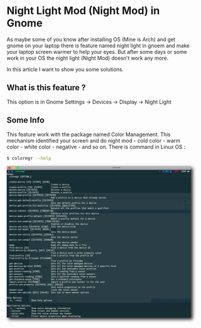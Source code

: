 # Night Light Mod (Night Mod) in Gnome

As maybe some of you know after installing OS (Mine is Arch) and get gnome on your laptop there is feature named night light in gnoem and make your laptop screen warmer to help your eyes.
But after some days or some work in your OS the night light (Night Mod) doesn't work any more.

In this article I want to show you some solutions.

## What is this feature ?

This option is in Gnome Settings -> Devices -> Display -> Night Light

## Some Info

This feature work with the package named Color Management. This mechanism identified your screen and do night mod - cold color - warm color - white color - negative - and so on.
There is command in Linux OS :

```sh
$ colormgr --help
```
<style>
  .img img {
    width: auto;
    position: relative;
    -webkit-filter: drop-shadow(5px 5px 5px #222);
    filter: drop-shadow(5px 5px 5px #222);
}

..img:before,
.img:after {
    z-index: -1;
    position: absolute;
    content: "";
    bottom: 25px;
    left: 10px;
    width: 50%;
    top: 80%;
    max-width: 300px;
    background: #777;
    -webkit-box-shadow: 0 35px 20px #777;
    -moz-box-shadow: 0 35px 20px #777;
    box-shadow: 0 35px 20px #777;
    -webkit-transform: rotate(-8deg);
    -moz-transform: rotate(-8deg);
    -o-transform: rotate(-8deg);
    -ms-transform: rotate(-8deg);
    transform: rotate(-8deg);
}

.img:after {
    -webkit-transform: rotate(8deg);
    -moz-transform: rotate(8deg);
    -o-transform: rotate(8deg);
    -ms-transform: rotate(8deg);
    transform: rotate(8deg);
    right: 10px;
    left: auto;
}
</style>

<div class="img" style="align:center;">
  	<img src="img/1.png">
</div>

